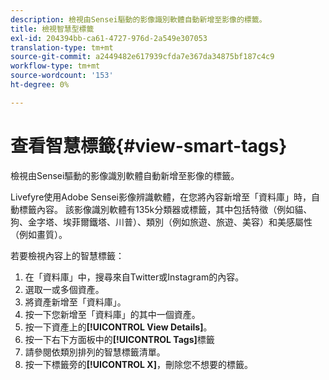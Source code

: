 ```yaml
---
description: 檢視由Sensei驅動的影像識別軟體自動新增至影像的標籤。
title: 檢視智慧型標籤
exl-id: 204394bb-ca61-4727-976d-2a549e307053
translation-type: tm+mt
source-git-commit: a2449482e617939cfda7e367da34875bf187c4c9
workflow-type: tm+mt
source-wordcount: '153'
ht-degree: 0%

---
```


# 查看智慧標籤{#view-smart-tags}

檢視由Sensei驅動的影像識別軟體自動新增至影像的標籤。

Livefyre使用Adobe Sensei影像辨識軟體，在您將內容新增至「資料庫」時，自動標籤內容。 該影像識別軟體有135k分類器或標籤，其中包括特徵（例如貓、狗、金字塔、埃菲爾鐵塔、川普）、類別（例如旅遊、旅遊、美容）和美感屬性（例如畫質）。

若要檢視內容上的智慧標籤：

1. 在「資料庫」中，搜尋來自Twitter或Instagram的內容。
1. 選取一或多個資產。
1. 將資產新增至「資料庫」。
1. 按一下您新增至「資料庫」的其中一個資產。
1. 按一下資產上的&#x200B;**[!UICONTROL View Details]**。
1. 按一下右下方面板中的&#x200B;**[!UICONTROL Tags]**&#x200B;標籤
1. 請參閱依類別排列的智慧標籤清單。
1. 按一下標籤旁的&#x200B;**[!UICONTROL X]**，刪除您不想要的標籤。
